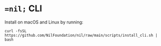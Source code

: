 # `=nil;` CLI

Install on macOS and Linux by running:
```shell
curl -fsSL https://github.com/NilFoundation/nil/raw/main/scripts/install_cli.sh | bash
```

